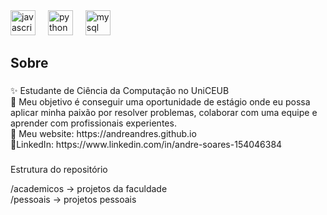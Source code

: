 <div align="left">
  <img src="https://cdn.jsdelivr.net/gh/devicons/devicon/icons/javascript/javascript-original.svg" height="40" alt="javascript logo"  />
  <img width="12" />
  <img src="https://cdn.jsdelivr.net/gh/devicons/devicon/icons/python/python-original.svg" height="40" alt="python logo"  />
  <img width="12" />
  <img src="https://cdn.jsdelivr.net/gh/devicons/devicon/icons/mysql/mysql-original.svg" height="40" alt="mysql logo"  />
</div>

###

<h2 align="left">Sobre</h2>

###

<p align="left">✨ Estudante de Ciência da Computação no UniCEUB<br>🎯 Meu objetivo é conseguir uma oportunidade de estágio onde eu possa aplicar minha paixão por resolver problemas, colaborar com uma equipe e aprender com profissionais experientes.<br>🎲 Meu website: https://andreandres.github.io<br>📌​LinkedIn: https://www.linkedin.com/in/andre-soares-154046384</p>

###

<p align="left"></p>

###

Estrutura do repositório  

/academicos -> projetos da faculdade  
/pessoais -> projetos pessoais  
